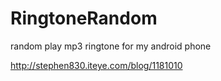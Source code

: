 RingtoneRandom
==============

random play mp3 ringtone for my android phone

http://stephen830.iteye.com/blog/1181010